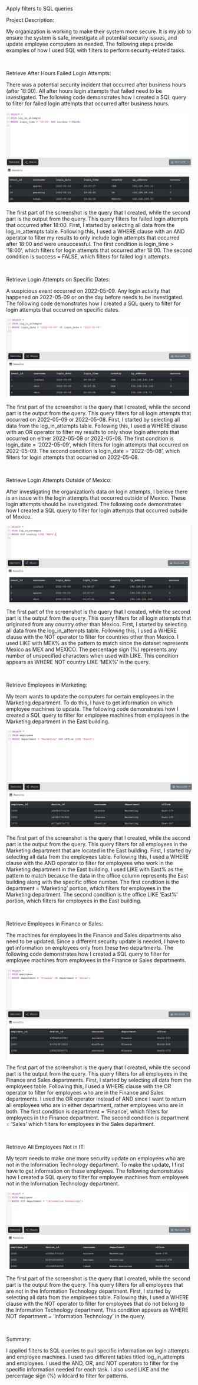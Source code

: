 Apply filters to SQL queries

Project Description:

My organization is working to make their system more secure. It is my job to ensure the system is safe, investigate all potential security issues, and update employee computers as needed. The following steps provide examples of how I used SQL with filters to perform security-related tasks.

&nbsp;

Retrieve After Hours Failed Login Attempts:

There was a potential security incident that occurred after business hours (after 18:00). All after hours login attempts that failed need to be investigated. The following code demonstrates how I created a SQL query to filter for failed login attempts that occurred after business hours.

![SQL1](https://github.com/GVTH8K/GoogleCybersecurityCertificate/blob/main/Portfolio%20Activities/Images/SQL1.png?raw=true)

The first part of the screenshot is the query that I created, while the second part is the output from the query. This query filters for failed login attempts that occurred after 18:00. First, I started by selecting all data from the log_in_attempts table. Following this, I used a WHERE clause with an AND operator to filter my results to only include login attempts that occurred after 18:00 and were unsuccessful. The first condition is login_time > ’18:00’, which filters for login attempts that occurred after 18:00. The second condition is success = FALSE, which filters for failed login attempts.

&nbsp;

Retrieve Login Attempts on Specific Dates:

A suspicious event occurred on 2022-05-09. Any login activity that happened on 2022-05-09 or on the day before needs to be investigated. The following code demonstrates how I created a SQL query to filter for login attempts that occurred on specific dates.

![SQL2](https://github.com/GVTH8K/GoogleCybersecurityCertificate/blob/main/Portfolio%20Activities/Images/SQL2.png?raw=true)

The first part of the screenshot is the query that I created, while the second part is the output from the query. This query filters for all login attempts that occurred on 2022-05-09 or 2022-05-08. First, I started by selecting all data from the log_in_attempts table. Following this, I used a WHERE clause with an OR operator to filter my results to only show login attempts that occurred on either 2022-05-09 or 2022-05-08. The first condition is login_date = ‘2022-05-09’, which filters for login attempts that occurred on 2022-05-09. The second condition is login_date = ‘2022-05-08’, which filters for login attempts that occurred on 2022-05-08.

&nbsp;

Retrieve Login Attempts Outside of Mexico:

After investigating the organization’s data on login attempts, I believe there is an issue with the login attempts that occurred outside of Mexico. These login attempts should be investigated. The following code demonstrates how I created a SQL query to filter for login attempts that occurred outside of Mexico.

![SQL3](https://github.com/GVTH8K/GoogleCybersecurityCertificate/blob/main/Portfolio%20Activities/Images/SQL3.png?raw=true)

The first part of the screenshot is the query that I created, while the second part is the output from the query. This query filters for all login attempts that originated from any country other than Mexico. First, I started by selecting all data from the log_in_attempts table. Following this, I used a WHERE clause with the NOT operator to filter for countries other than Mexico. I used LIKE with MEX% as the pattern to match since the dataset represents Mexico as MEX and MEXICO. The percentage sign (%) represents any number of unspecified characters when used with LIKE. This condition appears as WHERE NOT country LIKE ‘MEX%’ in the query.

&nbsp;

Retrieve Employees in Marketing:

My team wants to update the computers for certain employees in the Marketing department. To do this, I have to get information on which employee machines to update. The following code demonstrates how I created a SQL query to filter for employee machines from employees in the Marketing department in the East building.

![SQL4](https://github.com/GVTH8K/GoogleCybersecurityCertificate/blob/main/Portfolio%20Activities/Images/SQL4.png?raw=true)

The first part of the screenshot is the query that I created, while the second part is the output from the query. This query filters for all employees in the Marketing department that are located in the East building. First, I started by selecting all data from the employees table. Following this, I used a WHERE clause with the AND operator to filter for employees who work in the Marketing department in the East building. I used LIKE with East% as the pattern to match because the data in the office column represents the East building along with the specific office number. The first condition is the department = ‘Marketing’ portion, which filters for employees in the Marketing department. The second condition is the office LIKE ‘East%’ portion, which filters for employees in the East building.

&nbsp;

Retrieve Employees in Finance or Sales:

The machines for employees in the Finance and Sales departments also need to be updated. Since a different security update is needed, I have to get information on employees only from these two departments. The following code demonstrates how I created a SQL query to filter for employee machines from employees in the Finance or Sales departments.

![SQL5](https://github.com/GVTH8K/GoogleCybersecurityCertificate/blob/main/Portfolio%20Activities/Images/SQL5.png?raw=true)

The first part of the screenshot is the query that I created, while the second part is the output from the query. This query filters for all employees in the Finance and Sales departments. First, I started by selecting all data from the employees table. Following this, I used a WHERE clause with the OR operator to filter for employees who are in the Finance and Sales departments. I used the OR operator instead of AND since I want to return all employees who are in either department, rather employees who are in both. The first condition is department = ‘Finance’, which filters for employees in the Finance department. The second condition is department = ‘Sales’ which filters for employees in the Sales department.

&nbsp;

Retrieve All Employees Not in IT:

My team needs to make one more security update on employees who are not in the Information Technology department. To make the update, I first have to get information on these employees. The following demonstrates how I created a SQL query to filter for employee machines from employees not in the Information Technology department.

![SQL6](https://github.com/GVTH8K/GoogleCybersecurityCertificate/blob/main/Portfolio%20Activities/Images/SQL6.png?raw=true)

The first part of the screenshot is the query that I created, while the second part is the output from the query. This query filters for all employees that are not in the Information Technology department. First, I started by selecting all data from the employees table. Following this, I used a WHERE clause with the NOT operator to filter for employees that do not belong to the Information Technology department. This condition appears as WHERE NOT department = ‘Information Technology’ in the query.

&nbsp;

Summary:

I applied filters to SQL queries to pull specific information on login attempts and employee machines. I used two different tables titled log_in_attempts and employees. I used the AND, OR, and NOT operators to filter for the specific information needed for each task. I also used LIKE and the percentage sign (%) wildcard to filter for patterns.


